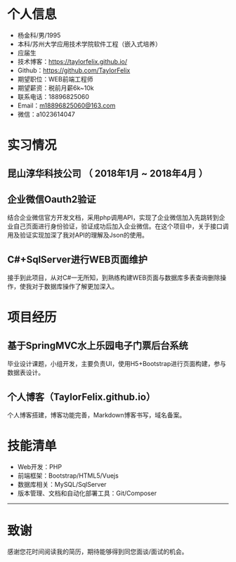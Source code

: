 # 个人信息
- 杨金科/男/1995
- 本科/苏州大学应用技术学院软件工程（嵌入式培养） 
- 应届生
- 技术博客：https://taylorfelix.github.io/
- Github：https://github.com/TaylorFelix
- 期望职位：WEB前端工程师
- 期望薪资：税前月薪6k~10k
- 联系电话：18896825060
- Email：m18896825060@163.com
- 微信：a1023614047

# 实习情况
## 昆山淳华科技公司 （ 2018年1月 ~ 2018年4月 ）
## 企业微信Oauth2验证 
结合企业微信官方开发文档，采用php调用API，实现了企业微信加入先跳转到企业自己页面进行身份验证，验证成功后加入企业微信。在这个项目中，关于接口调用及验证实现加深了我对API的理解及Json的使用。
## C#+SqlServer进行WEB页面维护
接手到此项目，从对C#一无所知，到熟练构建WEB页面与数据库多表查询删除操作，使我对于数据库操作了解更加深入。
# 项目经历
## 基于SpringMVC水上乐园电子门票后台系统
毕业设计课题，小组开发，主要负责UI，使用H5+Bootstrap进行页面构建，参与数据表设计。
## 个人博客（TaylorFelix.github.io）
个人博客搭建，博客功能完善，Markdown博客书写，域名备案。
# 技能清单
- Web开发：PHP
- 前端框架：Bootstrap/HTML5/Vuejs
- 数据库相关：MySQL/SqlServer
- 版本管理、文档和自动化部署工具：Git/Composer
---      
# 致谢
感谢您花时间阅读我的简历，期待能够得到同您面谈/面试的机会。

